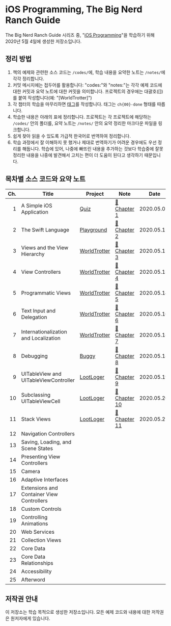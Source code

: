 # iOS Programming, The Big Nerd Ranch Guide

The Big Nerd Ranch Guide 시리즈 중, "[iOS Programming](https://play.google.com/store/books/details/Christian_Keur_iOS_Programming?id=yjTfDwAAQBAJ)"을 학습하기 위해 2020년 5월 4일에 생성한 저장소입니다.

## 정리 방법

1. 책의 예제와 관련한 소스 코드는 `/codes/`에, 학습 내용을 요약한 노트는 `/notes/`에 각각 정리합니다.
2. 커밋 메시지에는 접두어를 활용합니다: "codes:"와 "notes:"는 각각 예제 코드에 대한 커밋과 요약 노트에 대한 커밋을 의미합니다. 프로젝트의 경우에는 대괄호([])를 붙여 작성합니다(예: "[WorldTrotter]")
3. 각 챕터의 학습을 마무리하면 [태그](https://github.com/paikwiki/big-nerd-ranch-ios/releases)를 작성합니다. 태그는 `ch{00}-done` 형태를 따릅니다.
4. 학습한 내용은 아래의 표에 정리합니다. 프로젝트는 각 프로젝트에 해당하는 `/codes/` 안의 폴더를, 요약 노트는 `/notes/` 안의 요약 정리한 마크다운 파일을 링크합니다.
5. 쉽게 찾아 읽을 수 있도록 가급적 한국어로 번역하여 정리합니다.
6. 학습 과정에서 잘 이해하지 못 했거나 제대로 번역하기가 어려운 경우에도 우선 정리를 해둡니다. 학습에 있어, 나중에 빠뜨린 내용을 추가하는 것보다 학습중에 잘못 정리한 내용을 나중에 발견해서 고치는 편이 더 도움이 된다고 생각하기 때문입니다.

## 목차별 소스 코드와 요약 노트

<!-- prettier-ignore -->
| Ch. | Title | Project | Note | Date |
|----:|-------|---------|------|------|
| 1| A Simple iOS Application | [Quiz](./codes/Quiz/) | [:memo:Chapter 1](./notes/ch01-a-simple-ios-application.md) | 2020.05.07. |
| 2| The Swift Language | [Playground](./codes/ch02-playground) | [:memo:Chapter 2](./notes/ch02-the-swift-language.md)| 2020.05.11. |
| 3| Views and the View Hierarchy | [WorldTrotter](./codes/WorldTrotter) | [:memo:Chapter 3](./notes/ch03-views-and-the-view-hierarchy.md) | 2020.05.12. |
| 4| View Controllers | [WorldTrotter](./codes/WorldTrotter) | [:memo:Chapter 4](./notes/ch04-view-controllers.md) | 2020.05.13. |
| 5| Programmatic Views | [WorldTrotter](./codes/WorldTrotter) | [:memo:Chapter 5](./notes/ch05-programmatic-views.md) | 2020.05.14. |
| 6| Text Input and Delegation | [WorldTrotter](./codes/WorldTrotter) | [:memo:Chapter 6](./notes/ch06-text-input-and-delegation.md) | 2020.05.16. |
| 7| Internationalization and Localization | [WorldTrotter](./codes/WorldTrotter) | [:memo:Chapter 7](./notes/ch07-internationalization-and-localization.md)| 2020.05.18. |
| 8| Debugging | [Buggy](./codes/Buggy) | [:memo:Chapter 8](./notes/ch08-debugging.md) | 2020.05.18. |
| 9| UITableView and UITableViewController | [LootLoger](./codes/LootLogger) | [:memo:Chapter 9](./notes/ch09-uitableview-and-uitableviewcontroller.md) | 2020.05.19. |
|10| Subclassing UITableViewCell | [LootLoger](./codes/LootLogger) | [:memo:Chapter 10](./notes/ch10-subclassing-uitableviewcell.md) | 2020.05.20. |
|11| Stack Views | [LootLoger](./codes/LootLogger) | [:memo:Chapter 11](./notes/ch11-stack-views.md) | 2020.05.21 |
|12| Navigation Controllers | | | |
|13| Saving, Loading, and Scene States | | | |
|14| Presenting View Controllers | | | |
|15| Camera | | | |
|16| Adaptive Interfaces | | | |
|17| Extensions and Container View Controllers | | | |
|18| Custom Controls | | | |
|19| Controlling Animations | | | |
|20| Web Services | | | |
|21| Collection Views | | | |
|22| Core Data | | | |
|23| Core Data Relationships | | | |
|24| Accessibility | | | |
|25| Afterword | | | |

## 저작권 안내

이 저장소는 학습 목적으로 생성한 저장소입니다. 모든 예제 코드와 내용에 대한 저작권은 원저자에게 있습니다.
